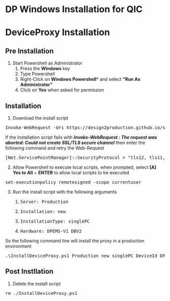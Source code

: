 # DP Windows Installation for QIC

# DeviceProxy Installation

## Pre Installation
1. Start Powershell as Administrator
    1. Press the **Windows** key
    2. Type Powershell
    3. Right-Click on **Windows Powershell*** and select **"Run As Administrator"**
    4. Click on **Yes** when asked for permission


## Installation

1. Download the install script
<pre>
Invoke-WebRequest -Uri https://design2production.github.io/scoop-dev/InstallDeviceProxy.ps1 -OutFile InstallDeviceProxy.ps1
</pre>

If the installation script fails with ***Invoke-WebRequest : The request was aborted: Could not create SSL/TLS secure channel*** then enter the following command and retry the Web-Request
<pre>
[Net.ServicePointManager]::SecurityProtocol = "tls12, tls11, tls"
</pre>

2. Allow Powershell to execute local scripts, when prompted, select **[A] Yes to All** + **ENTER** to allow local scripts to be executed
<pre>
set-executionpolicy remotesigned -scope currentuser  
</pre>

3. Run the install script with the following arguments
    1. <pre>Server: Production</pre>
    2. <pre>Installation: new</pre>
    3. <pre>InstallationType: singlePC</pre>
    4. <pre>Hardware: DPEMS-V1_DBV2</pre>
So the following command line will install the proxy in a production environment
<pre>
.\InstallDeviceProxy.ps1 Production new singlePC DeviceId DPEMS-V1_DBV2
</pre>

## Post Instllation

1. Delete the install script
<pre>
rm ./InstallDeviceProxy.ps1
</pre>
